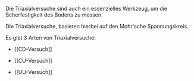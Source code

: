 Die Triaxialversuche sind auch ein essenzielles Werkzeug, um die Scherfestigkeit des Bodens zu messen.

Die Triaxialversuche, basieren hierbei auf den Mohr'sche Spannungskreis.

Es gibt 3 Arten von Triaxialversuche:

- [[CD-Versuch]]

- [[CU-Versuch]]

- [[UU-Versuch]]